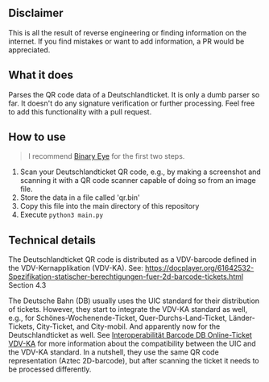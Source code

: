 ## Disclaimer

This is all the result of reverse engineering or finding information on the internet.
If you find mistakes or want to add information, a PR would be appreciated.

## What it does

Parses the QR code data of a Deutschlandticket.
It is only a dumb parser so far.
It doesn't do any signature verification or further processing.
Feel free to add this functionality with a pull request.

## How to use

> I recommend [Binary Eye](https://play.google.com/store/apps/details?id=de.markusfisch.android.binaryeye) for the first two steps.

1. Scan your Deutschlandticket QR code, e.g., by making a screenshot and scanning it with a QR code scanner capable of doing so from an image file.
2. Store the data in a file called 'qr.bin'
3. Copy this file into the main directory of this repository
4. Execute `python3 main.py`

## Technical details

The Deutschlandticket QR code is distributed as a VDV-barcode
defined in the VDV-Kernapplikation (VDV-KA).
See: https://docplayer.org/61642532-Spezifikation-statischer-berechtigungen-fuer-2d-barcode-tickets.html
Section 4.3

The Deutsche Bahn (DB) usually uses the UIC standard
for their distribution of tickets. However, they start to integrate
the VDV-KA standard as well, e.g., for Schönes-Wochenende-Ticket, Quer-Durchs-Land-Ticket, Länder-Tickets, City-Ticket,
and City-mobil. And apparently now for the Deutschlandticket as well.
See [Interoperabilität Barcode DB Online-Ticket VDV-KA](https://www.eticket-deutschland.de/media/vdv-ets_whitepaper-barcode_oepnv.pdf)
for more information about the compatibility between the UIC and the VDV-KA standard.
In a nutshell, they use the same QR code representation (Aztec 2D-barcode),
but after scanning the ticket it needs to be processed differently.
